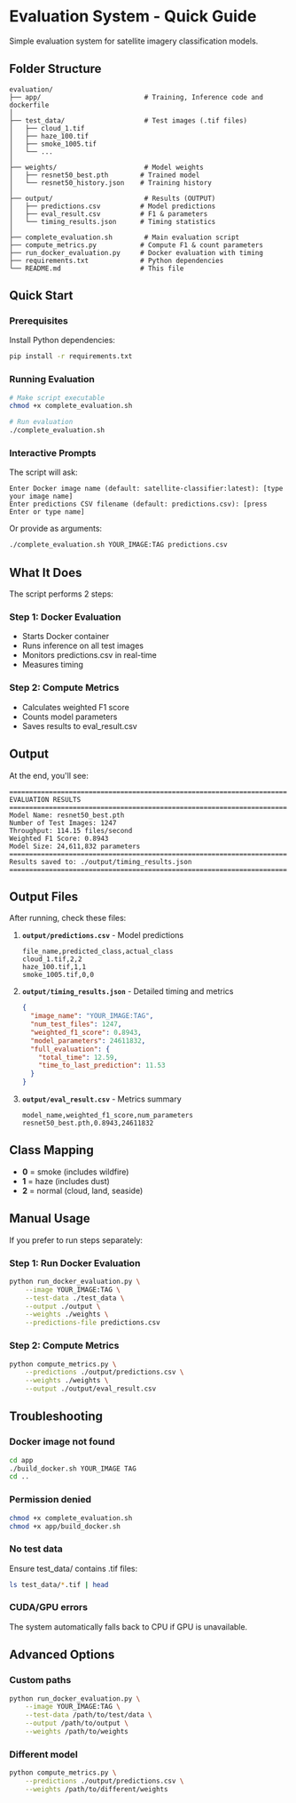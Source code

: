 # Evaluation System - Quick Guide

Simple evaluation system for satellite imagery classification models.

## Folder Structure

```
evaluation/
├── app/                          # Training, Inference code and dockerfile
│
├── test_data/                    # Test images (.tif files)
│   ├── cloud_1.tif
│   ├── haze_100.tif
│   ├── smoke_1005.tif
│   └── ...
│
├── weights/                      # Model weights
│   ├── resnet50_best.pth        # Trained model
│   └── resnet50_history.json    # Training history
│
├── output/                       # Results (OUTPUT)
│   ├── predictions.csv          # Model predictions
│   ├── eval_result.csv          # F1 & parameters
│   └── timing_results.json      # Timing statistics
│
├── complete_evaluation.sh        # Main evaluation script
├── compute_metrics.py           # Compute F1 & count parameters
├── run_docker_evaluation.py     # Docker evaluation with timing
├── requirements.txt             # Python dependencies
└── README.md                    # This file
```

## Quick Start

### Prerequisites

Install Python dependencies:
```bash
pip install -r requirements.txt
```

### Running Evaluation

```bash
# Make script executable
chmod +x complete_evaluation.sh

# Run evaluation
./complete_evaluation.sh
```

### Interactive Prompts

The script will ask:
```
Enter Docker image name (default: satellite-classifier:latest): [type your image name]
Enter predictions CSV filename (default: predictions.csv): [press Enter or type name]
```

Or provide as arguments:
```bash
./complete_evaluation.sh YOUR_IMAGE:TAG predictions.csv
```

## What It Does

The script performs 2 steps:

### Step 1: Docker Evaluation
- Starts Docker container
- Runs inference on all test images
- Monitors predictions.csv in real-time
- Measures timing

### Step 2: Compute Metrics
- Calculates weighted F1 score
- Counts model parameters
- Saves results to eval_result.csv

## Output

At the end, you'll see:

```
======================================================================
EVALUATION RESULTS
======================================================================
Model Name: resnet50_best.pth
Number of Test Images: 1247
Throughput: 114.15 files/second
Weighted F1 Score: 0.8943
Model Size: 24,611,832 parameters
======================================================================
Results saved to: ./output/timing_results.json
======================================================================
```

## Output Files

After running, check these files:

1. **`output/predictions.csv`** - Model predictions
   ```csv
   file_name,predicted_class,actual_class
   cloud_1.tif,2,2
   haze_100.tif,1,1
   smoke_1005.tif,0,0
   ```

2. **`output/timing_results.json`** - Detailed timing and metrics
   ```json
   {
     "image_name": "YOUR_IMAGE:TAG",
     "num_test_files": 1247,
     "weighted_f1_score": 0.8943,
     "model_parameters": 24611832,
     "full_evaluation": {
       "total_time": 12.59,
       "time_to_last_prediction": 11.53
     }
   }
   ```

3. **`output/eval_result.csv`** - Metrics summary
   ```csv
   model_name,weighted_f1_score,num_parameters
   resnet50_best.pth,0.8943,24611832
   ```

## Class Mapping

- **0** = smoke (includes wildfire)
- **1** = haze (includes dust)
- **2** = normal (cloud, land, seaside)

## Manual Usage

If you prefer to run steps separately:

### Step 1: Run Docker Evaluation
```bash
python run_docker_evaluation.py \
    --image YOUR_IMAGE:TAG \
    --test-data ./test_data \
    --output ./output \
    --weights ./weights \
    --predictions-file predictions.csv
```

### Step 2: Compute Metrics
```bash
python compute_metrics.py \
    --predictions ./output/predictions.csv \
    --weights ./weights \
    --output ./output/eval_result.csv
```

## Troubleshooting

### Docker image not found
```bash
cd app
./build_docker.sh YOUR_IMAGE TAG
cd ..
```

### Permission denied
```bash
chmod +x complete_evaluation.sh
chmod +x app/build_docker.sh
```

### No test data
Ensure test_data/ contains .tif files:
```bash
ls test_data/*.tif | head
```

### CUDA/GPU errors
The system automatically falls back to CPU if GPU is unavailable.

## Advanced Options

### Custom paths
```bash
python run_docker_evaluation.py \
    --image YOUR_IMAGE:TAG \
    --test-data /path/to/test/data \
    --output /path/to/output \
    --weights /path/to/weights
```

### Different model
```bash
python compute_metrics.py \
    --predictions ./output/predictions.csv \
    --weights /path/to/different/weights
```